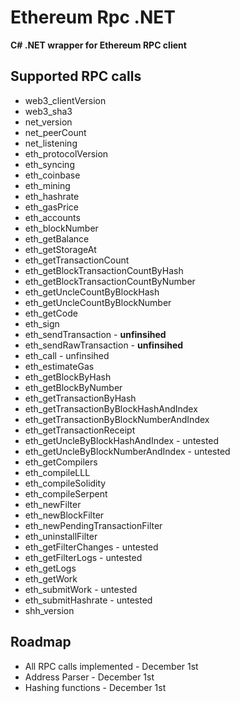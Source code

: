 
# Ethereum Rpc .NET

**C# .NET wrapper for Ethereum RPC client**

Supported RPC calls
--------

- web3_clientVersion
- web3_sha3
- net_version
- net_peerCount
- net_listening
- eth_protocolVersion
- eth_syncing
- eth_coinbase
- eth_mining
- eth_hashrate
- eth_gasPrice
- eth_accounts
- eth_blockNumber
- eth_getBalance
- eth_getStorageAt
- eth_getTransactionCount
- eth_getBlockTransactionCountByHash
- eth_getBlockTransactionCountByNumber
- eth_getUncleCountByBlockHash
- eth_getUncleCountByBlockNumber
- eth_getCode
- eth_sign
- eth_sendTransaction - **unfinsihed**
- eth_sendRawTransaction - **unfinsihed**
- eth_call - unfinsihed
- eth_estimateGas
- eth_getBlockByHash
- eth_getBlockByNumber
- eth_getTransactionByHash
- eth_getTransactionByBlockHashAndIndex
- eth_getTransactionByBlockNumberAndIndex
- eth_getTransactionReceipt
- eth_getUncleByBlockHashAndIndex - untested
- eth_getUncleByBlockNumberAndIndex - untested
- eth_getCompilers
- eth_compileLLL
- eth_compileSolidity
- eth_compileSerpent
- eth_newFilter
- eth_newBlockFilter
- eth_newPendingTransactionFilter
- eth_uninstallFilter
- eth_getFilterChanges - untested
- eth_getFilterLogs - untested
- eth_getLogs
- eth_getWork
- eth_submitWork - untested
- eth_submitHashrate - untested
- shh_version

Roadmap
--------

- All RPC calls implemented - December 1st
- Address Parser - December 1st
- Hashing functions - December 1st
